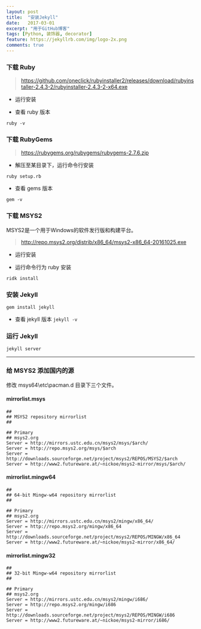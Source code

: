 ```yaml
---
layout: post
title:  "安装Jekyll"
date:   2017-03-01
excerpt: "用于GitHub博客"
tags: [Python, 装饰器, decorator]
feature: https://jekyllrb.com/img/logo-2x.png
comments: true
---
```

### 下载 Ruby

> https://github.com/oneclick/rubyinstaller2/releases/download/rubyinstaller-2.4.3-2/rubyinstaller-2.4.3-2-x64.exe

- 运行安装

- 查看 ruby 版本

`ruby -v`

### 下载 RubyGems

> https://rubygems.org/rubygems/rubygems-2.7.6.zip

- 解压至某目录下，运行命令行安装

`ruby setup.rb`

- 查看 gems 版本

`gem -v`

### 下载 MSYS2

MSYS2是一个用于Windows的软件发行版和构建平台。

> http://repo.msys2.org/distrib/x86_64/msys2-x86_64-20161025.exe

- 运行安装

- 运行命令行为 ruby 安装

`ridk install`

### 安装 Jekyll

`gem install jekyll`

- 查看 jekyll 版本
`jekyll -v`

### 运行 Jekyll

`jekyll server`

---
### 给 MSYS2 添加国内的源

修改 msys64\etc\pacman.d 目录下三个文件。 
#### mirrorlist.msys 
```
##
## MSYS2 repository mirrorlist
##

## Primary
## msys2.org
Server = http://mirrors.ustc.edu.cn/msys2/msys/$arch/
Server = http://repo.msys2.org/msys/$arch
Server = http://downloads.sourceforge.net/project/msys2/REPOS/MSYS2/$arch
Server = http://www2.futureware.at/~nickoe/msys2-mirror/msys/$arch/
```

#### mirrorlist.mingw64 
```
##
## 64-bit Mingw-w64 repository mirrorlist
##

## Primary
## msys2.org
Server = http://mirrors.ustc.edu.cn/msys2/mingw/x86_64/
Server = http://repo.msys2.org/mingw/x86_64
Server = http://downloads.sourceforge.net/project/msys2/REPOS/MINGW/x86_64
Server = http://www2.futureware.at/~nickoe/msys2-mirror/x86_64/
```

#### mirrorlist.mingw32
```
##
## 32-bit Mingw-w64 repository mirrorlist
##

## Primary
## msys2.org
Server = http://mirrors.ustc.edu.cn/msys2/mingw/i686/
Server = http://repo.msys2.org/mingw/i686
Server = http://downloads.sourceforge.net/project/msys2/REPOS/MINGW/i686
Server = http://www2.futureware.at/~nickoe/msys2-mirror/i686/
```

